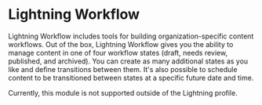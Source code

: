 # Lightning Workflow

Lightning Workflow includes tools for building organization-specific content
workflows. Out of the box, Lightning Workflow gives you the ability to manage
content in one of four workflow states (draft, needs review, published, and
archived). You can create as many additional states as you like and define
transitions between them. It's also possible to schedule content to be
transitioned between states at a specific future date and time.

Currently, this module is not supported outside of the Lightning profile.
